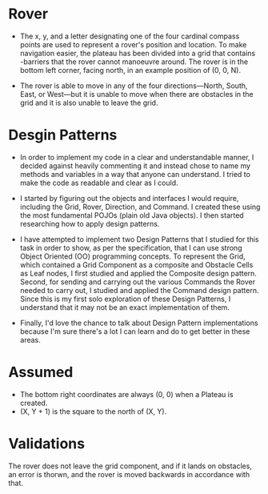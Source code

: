 # Rover
- The x, y, and a letter designating one of the four cardinal compass points are used to represent a rover's position and location. To make navigation easier, the plateau has been divided into a grid that contains -barriers that the rover cannot manoeuvre around. The rover is in the bottom left corner, facing north, in an example position of (0, 0, N).

- The rover is able to move in any of the four directions—North, South, East, or West—but it is unable to move when there are obstacles in the grid and it is also unable to leave the grid.

# Desgin Patterns
- In order to implement my code in a clear and understandable manner, I decided against heavily commenting it and instead chose to name my methods and variables in a way that anyone can understand. I tried to make the code as readable and clear as I could.

- I started by figuring out the objects and interfaces I would require, including the Grid, Rover, Direction, and Command. I created these using the most fundamental POJOs (plain old Java objects).  I then started researching how to apply design patterns.

- I have attempted to implement two Design Patterns that I studied for this task in order to show, as per the specification, that I can use strong Object Oriented (OO) programming concepts. To represent the Grid, which contained a Grid Component as a composite and Obstacle Cells as Leaf nodes, I first studied and applied the Composite design pattern. Second, for sending and carrying out the various Commands the Rover needed to carry out, I studied and applied the Command design pattern. Since this is my first solo exploration of these Design Patterns, I understand that it may not be an exact implementation of them.

- Finally, I'd love the chance to talk about Design Pattern implementations because I'm sure there's a lot I can learn and do to get better in these areas.

# Assumed

- The bottom right coordinates are always (0, 0) when a Plateau is created.
- (X, Y + 1) is the square to the north of (X, Y).

# Validations

The rover does not leave the grid component, and if it lands on obstacles, an error is thorwn, and the rover is moved backwards in accordance with that.


